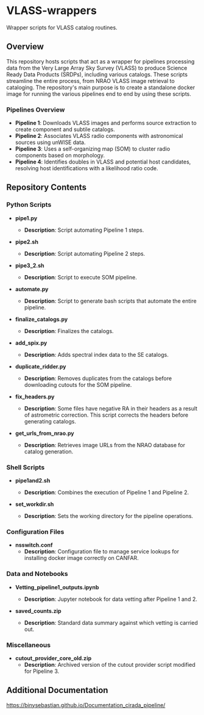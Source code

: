# VLASS-wrappers
Wrapper scripts for VLASS catalog routines.


## Overview
This repository hosts scripts that act as a wrapper for pipelines processing data from the Very Large Array Sky Survey (VLASS) to produce Science Ready Data Products (SRDPs), including various catalogs. These scripts streamline the entire process, from NRAO VLASS image retrieval to cataloging. The repository's main purpose is to create a standalone docker image for running the various pipelines end to end by using these scripts.


### Pipelines Overview

- **Pipeline 1**: Downloads VLASS images and performs source extraction to create component and subtile catalogs.
- **Pipeline 2**: Associates VLASS radio components with astronomical sources using unWISE data.
- **Pipeline 3**: Uses a self-organizing map (SOM) to cluster radio components based on morphology.
- **Pipeline 4**: Identifies doubles in VLASS and potential host candidates, resolving host identifications with a likelihood ratio code.

## Repository Contents

### Python Scripts

- **pipe1.py**
  - **Description**: Script automating Pipeline 1 steps.
  
- **pipe2.sh**
  - **Description**: Script automating Pipeline 2 steps.

- **pipe3_2.sh**
  - **Description**: Script to execute SOM pipeline.

- **automate.py**
  - **Description**: Script to generate bash scripts that automate the entire pipeline.

- **finalize_catalogs.py**
  - **Description**: Finalizes the catalogs.

- **add_spix.py**
  - **Description**: Adds spectral index data to the SE catalogs.

- **duplicate_ridder.py**
  - **Description**: Removes duplicates from the catalogs before downloading cutouts for the SOM pipeline.

- **fix_headers.py**
  - **Description**: Some files have negative RA in their headers as a result of astrometric correction. This script corrects the headers before generating catalogs.

- **get_urls_from_nrao.py**
  - **Description**: Retrieves image URLs from the NRAO database for catalog generation.

### Shell Scripts

- **pipe1and2.sh**
  - **Description**: Combines the execution of Pipeline 1 and Pipeline 2.

- **set_workdir.sh**
  - **Description**: Sets the working directory for the pipeline operations.

### Configuration Files

- **nsswitch.conf**
  - **Description**: Configuration file to manage service lookups for installing docker image correctly on CANFAR.

### Data and Notebooks

- **Vetting_pipeline1_outputs.ipynb**
  - **Description**: Jupyter notebook for data vetting after Pipeline 1 and 2.

- **saved_counts.zip**
  - **Description**: Standard data summary against which vetting is carried out.

### Miscellaneous

- **cutout_provider_core_old.zip**
  - **Description**: Archived version of the cutout provider script modified for Pipeline 3.
 

## Additional Documentation

https://binysebastian.github.io/Documentation_cirada_pipeline/
